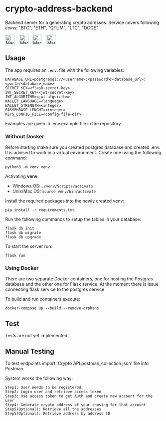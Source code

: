 # crypto-address-backend

Backend server for a generating crypto adresses.
Service covers following coins:
"BTC", "ETH", "QTUM", "LTC", "DOGE"

<img src="https://cdn3.iconfinder.com/data/icons/logos-and-brands-adobe/512/267_Python-512.png"
     alt="Markdown Python icon"
     height="30px"
/>&nbsp;&nbsp;&nbsp;
<img src="https://cdn.onlinewebfonts.com/svg/img_437027.png"
     alt="Markdown Flask icon"
     height="30px"
/>&nbsp;&nbsp;
<img src="https://wiki.postgresql.org/images/a/a4/PostgreSQL_logo.3colors.svg"
     alt="Markdown Postgres icon"
     height="30px"
/>&nbsp;&nbsp;&nbsp;
<img src="https://img.icons8.com/fluency/48/docker.png"
     alt="Markdown Docker icon"
     height="30px"
/>

## Usage

The app requires an `.env`. file with the following variables:

```
DATABASE_URL=postgresql://<username>:<password>@<database_url>:<port>/<database_name>
SECRET_KEY=<flask-secret-key>
JWT_SECRET_KEY=<jwt-secret-key>
JWT_ALGORITHM=<jwt-algorithm>
WALLET_LANGUAGE=<language>
WALLET_STRENGTH=<integer>
PASSPHRASE_LENGHT=<integer>
KEYS_CONFIG_FILE=<config-file-dir>
```

Examples are given in .env.example file in the repository

### Without Docker

Before starting make sure you created postgres database and created .env.
It is advised to work in a virtual environment. Create one using the following command:

```
python3 -m venv venv
```

Activating **venv**:

- Windows OS: `./venv/Scripts/activate`
- Unix/Mac OS: `source venv/bin/activate`

Install the required packages into the newly created venv:

```
pip install -r requirements.txt
```

Run the following commands to setup the tables in your database:

```
flask db init
flask db migrate
flask db upgrade
```

To start the server run:

```
flask run
```

### Using Docker

There are two separate Docker containers, one for hosting the Postgres database and the other one for Flask service.
At the moment there is issue connecting flask service to the postgres service

To build and run containers execute:

```
docker-compose up --build --remove-orphans
```

## Test

Tests are not yet implemented:

## Manual Testing

To test endpoints import 'Crypto API.postman_collection.json' file into Postman.

System works the following way:

```
Step1: User needs to be registered
Step2: Login user and retrieve access token
Step3: Use access token to get Auth and create new account for the user
Step4: Generate crypto address of your chosing for that account
Step5(Optional): Retrieve all the addresses
Step5(Optional): Retrieve address by address ID
```
